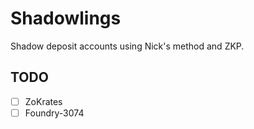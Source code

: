 # Shadowlings

Shadow deposit accounts using Nick's method and ZKP.

## TODO

- [ ] ZoKrates
- [ ] Foundry-3074
